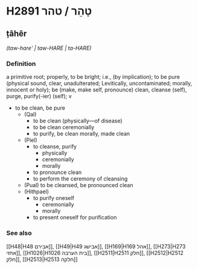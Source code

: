 # H2891 טָהֵר / טהר

## ṭâhêr

_(taw-hare' | taw-HARE | ta-HARE)_

### Definition

a primitive root; properly, to be bright; i.e., (by implication); to be pure (physical sound, clear, unadulterated; Levitically, uncontaminated; morally, innocent or holy); be (make, make self, pronounce) clean, cleanse (self), purge, purify(-ier) (self); v

- to be clean, be pure
  - (Qal)
    - to be clean (physically—of disease)
    - to be clean ceremonially
    - to purify, be clean morally, made clean
  - (Piel)
    - to cleanse, purify
      - physically
      - ceremonially
      - morally
    - to pronounce clean
    - to perform the ceremony of cleansing
  - (Pual) to be cleansed, be pronounced clean
  - (Hithpael)
    - to purify oneself
      - ceremonially
      - morally
    - to present oneself for purification

### See also

[[H48|H48 אבירם]], [[H49|H49 אבישג]], [[H169|H169 אהל]], [[H273|H273 אחזי]], [[H1026|H1026 בית הערבה]], [[H2511|H2511 חלק]], [[H2512|H2512 חלק]], [[H2513|H2513 חלקה]]
